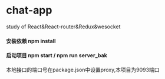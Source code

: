 # chat-app
study of React&amp;React-router&amp;Redux&amp;wesocket 
#### 安装依赖 npm install 
#### 启动项目 npm start / npm run server_bak
本地接口的端口号在package.json中设置proxy,本项目为9093端口
